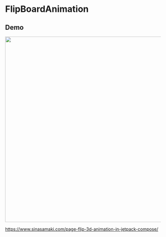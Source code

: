 # FlipBoardAnimation

## Demo

<img height="600px" src="media/1.gif"/>


https://www.sinasamaki.com/page-flip-3d-animation-in-jetpack-compose/
